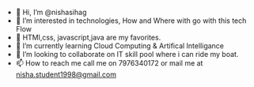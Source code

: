 - 👋 Hi, I’m @nishasihag
- 👀 I’m interested in technologies, How and Where with go with this tech Flow
- 🌱 HTMl,css, javascript,java are my favorites.
- 🌱 I’m currently learning Cloud Computing & Artifical Intelligance
- 💞️ I’m looking to collaborate on IT skill pool where i can ride my boat.
- 📫 How to reach me call me on 7976340172 or mail me at nisha.student1998@gmail.com

<!---
nishasi6/nishasi6 is a ✨ special ✨ repository because its `README.md` (this file) appears on your GitHub profile.
You can click the Preview link to take a look at your changes.
--->
